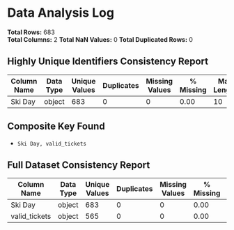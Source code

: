 # Data Analysis Log

**Total Rows:** 683  
**Total Columns:** 2
**Total NaN Values:** 0
**Total Duplicated Rows:** 0
## Highly Unique Identifiers Consistency Report
| Column Name          | Data Type  | Unique Values | Duplicates | Missing Values | % Missing | Max Length | Min Length |
| ------------------ | ---------- | ------------ | ---------- | -------------- | --------- | ---------- | ---------- |
| Ski Day              | object     | 683          | 0          | 0              | 0.00      | 10         | 10         |
## Composite Key Found
- `Ski Day, valid_tickets`


## Full Dataset Consistency Report
| Column Name          | Data Type  | Unique Values | Duplicates | Missing Values | % Missing | Max Length | Min Length |
| ------------------ | ---------- | ------------ | ---------- | -------------- | --------- | ---------- | ---------- |
| Ski Day              | object     | 683          | 0          | 0              | 0.00      | 10         | 10         |
| valid_tickets        | object     | 565          | 0          | 0              | 0.00      | 5          | 1          |
